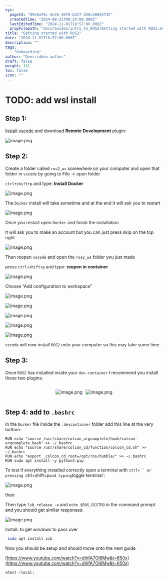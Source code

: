 ```yaml
---
sys:
  pageId: "89e0a78c-4e2b-4070-b327-d28cb0694742"
  createdTime: "2024-08-21T00:24:00.000Z"
  lastEditedTime: "2024-11-01T18:57:00.000Z"
  propFilepath: "docs/Guides/intro_to_ROS2/Getting started with ROS2.md"
title: "Getting started with ROS2"
date: "2024-11-01T18:57:00.000Z"
description: ""
tags:
  - "Onboarding"
author: "Overridden author"
draft: false
weight: 141
toc: false
icon: ""
---
```


# TODO: add wsl install

## Step 1:

[Install vscode](https://code.visualstudio.com/download) and download **Remote Development** plugin:

![image.png](https://prod-files-secure.s3.us-west-2.amazonaws.com/d518164a-d88e-44d1-a4ee-3adb3bd8bce0/efb52993-1881-4a40-b95e-6f020334f022/image.png?X-Amz-Algorithm=AWS4-HMAC-SHA256&X-Amz-Content-Sha256=UNSIGNED-PAYLOAD&X-Amz-Credential=ASIAZI2LB46642C2GJAY%2F20250412%2Fus-west-2%2Fs3%2Faws4_request&X-Amz-Date=20250412T220537Z&X-Amz-Expires=3600&X-Amz-Security-Token=IQoJb3JpZ2luX2VjEGUaCXVzLXdlc3QtMiJIMEYCIQDob%2BliUB46rKy1QgYKf3ORR9MOtYd1yWCOqeN1V3TZAAIhANWBKhAW7oUXjRbAVz5unTBRf3228N71Skz%2B%2F%2FiwdJejKogECN7%2F%2F%2F%2F%2F%2F%2F%2F%2F%2FwEQABoMNjM3NDIzMTgzODA1IgyOnVF53ns3Gn7mvjQq3APzUJuGQu4FUVdxZTVsVINqnmGHPuzV%2BZ9I%2BCxLwj2SMJIaoYxPx1wdAJERI5bk3SqsXTEuZ8jyF4rg%2FO7SMv7iO29qGH8AAeL3%2F5xk4cBl5DE58Zt8BQwRGqv%2B6QemlZABvAGcvelQ2gS7DhNxKFlsetcYVEW90rL2mCpiM7cDrkOP2Hmi%2F2VamCoiBIbW%2F9y7KvHRHxyXW6G%2BJ5ykM6etMBlAG9IIZ3grZYcJtiZEml9Oc3x8wEBs%2FimTnRzcX86O%2F%2By0aOj2YxJ8xwpXz8VtWw5aAYgwKQ%2Bu3EPRmtIhBCtgwk7%2BpO2LX7Tr4qteJZyJIyX4ee1Xp1pZJru3O635WUxpTw8llxZTcyZ08ERB1XrfF9dQAWZZSt08TWYR8Allksp8cHIU53oJCYj0nSsM4RQdka9uo3p3OYOzj4Q1FCUgVnqbMG6CSDzVYmBJdv2OKILJn25rvCKqGso%2FNRQnisKadK%2BV2URCVi7Ew7%2F4X%2BJM2jwvdN%2FAgvFb1H%2B3EZl3bX6hYdAGhxCdknrYgqqqa3CWTNptTGssSqwKw5JunycP%2FZCrT2S4Rw3ZJ0UtWp%2FJ7AamNP5aLg48JZb65GpTZVOKvQfQQGMLDYTia55WkXFgzoA%2BJ0p%2BvhfADzDlsOu%2FBjqkAcKCrTn%2BzAywpfAPaW7LJat6zdqhEdWUMhLQ05s8r63%2Fx3Sfr4NAiN5W0l%2B48oo8Vu1efvDi9btnoUlG4K5nmRSP8QDu%2BFQ%2FUsfaAiQLmebtEPGtWzJhBGrAym3YjHcJSTHIP1xRLAShNYxwxrAmvbsxDYtOv7ExkqBNtxV8X7YYtmLMMciF%2Fu%2F4BXonF9vIjrC13VAT4aVcAih%2BK1vX7tpPriLB&X-Amz-Signature=25501803f219b3c61291e27ab4a35efeba6a9aa3421af9c784cf4594b4382628&X-Amz-SignedHeaders=host&x-id=GetObject)

## Step 2:

Create a folder called `ros2_ws` somewhere on your computer and open that folder in `vscode` by going to File → open folder 

`ctrl+shift+p` and type: **Install Docker**

![image.png](https://prod-files-secure.s3.us-west-2.amazonaws.com/d518164a-d88e-44d1-a4ee-3adb3bd8bce0/2269dc0e-1cd5-47ff-bceb-c04ad9b2eab0/image.png?X-Amz-Algorithm=AWS4-HMAC-SHA256&X-Amz-Content-Sha256=UNSIGNED-PAYLOAD&X-Amz-Credential=ASIAZI2LB46642C2GJAY%2F20250412%2Fus-west-2%2Fs3%2Faws4_request&X-Amz-Date=20250412T220537Z&X-Amz-Expires=3600&X-Amz-Security-Token=IQoJb3JpZ2luX2VjEGUaCXVzLXdlc3QtMiJIMEYCIQDob%2BliUB46rKy1QgYKf3ORR9MOtYd1yWCOqeN1V3TZAAIhANWBKhAW7oUXjRbAVz5unTBRf3228N71Skz%2B%2F%2FiwdJejKogECN7%2F%2F%2F%2F%2F%2F%2F%2F%2F%2FwEQABoMNjM3NDIzMTgzODA1IgyOnVF53ns3Gn7mvjQq3APzUJuGQu4FUVdxZTVsVINqnmGHPuzV%2BZ9I%2BCxLwj2SMJIaoYxPx1wdAJERI5bk3SqsXTEuZ8jyF4rg%2FO7SMv7iO29qGH8AAeL3%2F5xk4cBl5DE58Zt8BQwRGqv%2B6QemlZABvAGcvelQ2gS7DhNxKFlsetcYVEW90rL2mCpiM7cDrkOP2Hmi%2F2VamCoiBIbW%2F9y7KvHRHxyXW6G%2BJ5ykM6etMBlAG9IIZ3grZYcJtiZEml9Oc3x8wEBs%2FimTnRzcX86O%2F%2By0aOj2YxJ8xwpXz8VtWw5aAYgwKQ%2Bu3EPRmtIhBCtgwk7%2BpO2LX7Tr4qteJZyJIyX4ee1Xp1pZJru3O635WUxpTw8llxZTcyZ08ERB1XrfF9dQAWZZSt08TWYR8Allksp8cHIU53oJCYj0nSsM4RQdka9uo3p3OYOzj4Q1FCUgVnqbMG6CSDzVYmBJdv2OKILJn25rvCKqGso%2FNRQnisKadK%2BV2URCVi7Ew7%2F4X%2BJM2jwvdN%2FAgvFb1H%2B3EZl3bX6hYdAGhxCdknrYgqqqa3CWTNptTGssSqwKw5JunycP%2FZCrT2S4Rw3ZJ0UtWp%2FJ7AamNP5aLg48JZb65GpTZVOKvQfQQGMLDYTia55WkXFgzoA%2BJ0p%2BvhfADzDlsOu%2FBjqkAcKCrTn%2BzAywpfAPaW7LJat6zdqhEdWUMhLQ05s8r63%2Fx3Sfr4NAiN5W0l%2B48oo8Vu1efvDi9btnoUlG4K5nmRSP8QDu%2BFQ%2FUsfaAiQLmebtEPGtWzJhBGrAym3YjHcJSTHIP1xRLAShNYxwxrAmvbsxDYtOv7ExkqBNtxV8X7YYtmLMMciF%2Fu%2F4BXonF9vIjrC13VAT4aVcAih%2BK1vX7tpPriLB&X-Amz-Signature=5310b0ca68ec2307dfb3ad5a3c746b2518c32d6f7ab7f6a773a41dabb4cc50e6&X-Amz-SignedHeaders=host&x-id=GetObject)

The `Docker` install will take sometime and at the end it will ask you to restart

![image.png](https://prod-files-secure.s3.us-west-2.amazonaws.com/d518164a-d88e-44d1-a4ee-3adb3bd8bce0/ed233f78-be33-4b1f-b89c-9c346c0e961e/image.png?X-Amz-Algorithm=AWS4-HMAC-SHA256&X-Amz-Content-Sha256=UNSIGNED-PAYLOAD&X-Amz-Credential=ASIAZI2LB46642C2GJAY%2F20250412%2Fus-west-2%2Fs3%2Faws4_request&X-Amz-Date=20250412T220537Z&X-Amz-Expires=3600&X-Amz-Security-Token=IQoJb3JpZ2luX2VjEGUaCXVzLXdlc3QtMiJIMEYCIQDob%2BliUB46rKy1QgYKf3ORR9MOtYd1yWCOqeN1V3TZAAIhANWBKhAW7oUXjRbAVz5unTBRf3228N71Skz%2B%2F%2FiwdJejKogECN7%2F%2F%2F%2F%2F%2F%2F%2F%2F%2FwEQABoMNjM3NDIzMTgzODA1IgyOnVF53ns3Gn7mvjQq3APzUJuGQu4FUVdxZTVsVINqnmGHPuzV%2BZ9I%2BCxLwj2SMJIaoYxPx1wdAJERI5bk3SqsXTEuZ8jyF4rg%2FO7SMv7iO29qGH8AAeL3%2F5xk4cBl5DE58Zt8BQwRGqv%2B6QemlZABvAGcvelQ2gS7DhNxKFlsetcYVEW90rL2mCpiM7cDrkOP2Hmi%2F2VamCoiBIbW%2F9y7KvHRHxyXW6G%2BJ5ykM6etMBlAG9IIZ3grZYcJtiZEml9Oc3x8wEBs%2FimTnRzcX86O%2F%2By0aOj2YxJ8xwpXz8VtWw5aAYgwKQ%2Bu3EPRmtIhBCtgwk7%2BpO2LX7Tr4qteJZyJIyX4ee1Xp1pZJru3O635WUxpTw8llxZTcyZ08ERB1XrfF9dQAWZZSt08TWYR8Allksp8cHIU53oJCYj0nSsM4RQdka9uo3p3OYOzj4Q1FCUgVnqbMG6CSDzVYmBJdv2OKILJn25rvCKqGso%2FNRQnisKadK%2BV2URCVi7Ew7%2F4X%2BJM2jwvdN%2FAgvFb1H%2B3EZl3bX6hYdAGhxCdknrYgqqqa3CWTNptTGssSqwKw5JunycP%2FZCrT2S4Rw3ZJ0UtWp%2FJ7AamNP5aLg48JZb65GpTZVOKvQfQQGMLDYTia55WkXFgzoA%2BJ0p%2BvhfADzDlsOu%2FBjqkAcKCrTn%2BzAywpfAPaW7LJat6zdqhEdWUMhLQ05s8r63%2Fx3Sfr4NAiN5W0l%2B48oo8Vu1efvDi9btnoUlG4K5nmRSP8QDu%2BFQ%2FUsfaAiQLmebtEPGtWzJhBGrAym3YjHcJSTHIP1xRLAShNYxwxrAmvbsxDYtOv7ExkqBNtxV8X7YYtmLMMciF%2Fu%2F4BXonF9vIjrC13VAT4aVcAih%2BK1vX7tpPriLB&X-Amz-Signature=a8e14e9c10bc0e813e8bc279ded2316a51995ce0d1b198ee87216400ba724d74&X-Amz-SignedHeaders=host&x-id=GetObject)

Once you restart open `Docker` and finish the installation

It will ask you to make an account but you can just press skip on the top right

![image.png](https://prod-files-secure.s3.us-west-2.amazonaws.com/d518164a-d88e-44d1-a4ee-3adb3bd8bce0/21010ad9-1659-4fd9-9f59-9932a09b2a3d/image.png?X-Amz-Algorithm=AWS4-HMAC-SHA256&X-Amz-Content-Sha256=UNSIGNED-PAYLOAD&X-Amz-Credential=ASIAZI2LB46642C2GJAY%2F20250412%2Fus-west-2%2Fs3%2Faws4_request&X-Amz-Date=20250412T220537Z&X-Amz-Expires=3600&X-Amz-Security-Token=IQoJb3JpZ2luX2VjEGUaCXVzLXdlc3QtMiJIMEYCIQDob%2BliUB46rKy1QgYKf3ORR9MOtYd1yWCOqeN1V3TZAAIhANWBKhAW7oUXjRbAVz5unTBRf3228N71Skz%2B%2F%2FiwdJejKogECN7%2F%2F%2F%2F%2F%2F%2F%2F%2F%2FwEQABoMNjM3NDIzMTgzODA1IgyOnVF53ns3Gn7mvjQq3APzUJuGQu4FUVdxZTVsVINqnmGHPuzV%2BZ9I%2BCxLwj2SMJIaoYxPx1wdAJERI5bk3SqsXTEuZ8jyF4rg%2FO7SMv7iO29qGH8AAeL3%2F5xk4cBl5DE58Zt8BQwRGqv%2B6QemlZABvAGcvelQ2gS7DhNxKFlsetcYVEW90rL2mCpiM7cDrkOP2Hmi%2F2VamCoiBIbW%2F9y7KvHRHxyXW6G%2BJ5ykM6etMBlAG9IIZ3grZYcJtiZEml9Oc3x8wEBs%2FimTnRzcX86O%2F%2By0aOj2YxJ8xwpXz8VtWw5aAYgwKQ%2Bu3EPRmtIhBCtgwk7%2BpO2LX7Tr4qteJZyJIyX4ee1Xp1pZJru3O635WUxpTw8llxZTcyZ08ERB1XrfF9dQAWZZSt08TWYR8Allksp8cHIU53oJCYj0nSsM4RQdka9uo3p3OYOzj4Q1FCUgVnqbMG6CSDzVYmBJdv2OKILJn25rvCKqGso%2FNRQnisKadK%2BV2URCVi7Ew7%2F4X%2BJM2jwvdN%2FAgvFb1H%2B3EZl3bX6hYdAGhxCdknrYgqqqa3CWTNptTGssSqwKw5JunycP%2FZCrT2S4Rw3ZJ0UtWp%2FJ7AamNP5aLg48JZb65GpTZVOKvQfQQGMLDYTia55WkXFgzoA%2BJ0p%2BvhfADzDlsOu%2FBjqkAcKCrTn%2BzAywpfAPaW7LJat6zdqhEdWUMhLQ05s8r63%2Fx3Sfr4NAiN5W0l%2B48oo8Vu1efvDi9btnoUlG4K5nmRSP8QDu%2BFQ%2FUsfaAiQLmebtEPGtWzJhBGrAym3YjHcJSTHIP1xRLAShNYxwxrAmvbsxDYtOv7ExkqBNtxV8X7YYtmLMMciF%2Fu%2F4BXonF9vIjrC13VAT4aVcAih%2BK1vX7tpPriLB&X-Amz-Signature=55c2877485a0f8785f84afa58e2a7ba59276a484b9e7626f91cc2464b6e33263&X-Amz-SignedHeaders=host&x-id=GetObject)

Then reopen `vscode` and open the `ros2_ws` folder you just made

press `ctrl+shift+p` and type: **reopen in container**

![image.png](https://prod-files-secure.s3.us-west-2.amazonaws.com/d518164a-d88e-44d1-a4ee-3adb3bd8bce0/4e93b8c2-41ad-488c-8095-c74205196118/image.png?X-Amz-Algorithm=AWS4-HMAC-SHA256&X-Amz-Content-Sha256=UNSIGNED-PAYLOAD&X-Amz-Credential=ASIAZI2LB46642C2GJAY%2F20250412%2Fus-west-2%2Fs3%2Faws4_request&X-Amz-Date=20250412T220537Z&X-Amz-Expires=3600&X-Amz-Security-Token=IQoJb3JpZ2luX2VjEGUaCXVzLXdlc3QtMiJIMEYCIQDob%2BliUB46rKy1QgYKf3ORR9MOtYd1yWCOqeN1V3TZAAIhANWBKhAW7oUXjRbAVz5unTBRf3228N71Skz%2B%2F%2FiwdJejKogECN7%2F%2F%2F%2F%2F%2F%2F%2F%2F%2FwEQABoMNjM3NDIzMTgzODA1IgyOnVF53ns3Gn7mvjQq3APzUJuGQu4FUVdxZTVsVINqnmGHPuzV%2BZ9I%2BCxLwj2SMJIaoYxPx1wdAJERI5bk3SqsXTEuZ8jyF4rg%2FO7SMv7iO29qGH8AAeL3%2F5xk4cBl5DE58Zt8BQwRGqv%2B6QemlZABvAGcvelQ2gS7DhNxKFlsetcYVEW90rL2mCpiM7cDrkOP2Hmi%2F2VamCoiBIbW%2F9y7KvHRHxyXW6G%2BJ5ykM6etMBlAG9IIZ3grZYcJtiZEml9Oc3x8wEBs%2FimTnRzcX86O%2F%2By0aOj2YxJ8xwpXz8VtWw5aAYgwKQ%2Bu3EPRmtIhBCtgwk7%2BpO2LX7Tr4qteJZyJIyX4ee1Xp1pZJru3O635WUxpTw8llxZTcyZ08ERB1XrfF9dQAWZZSt08TWYR8Allksp8cHIU53oJCYj0nSsM4RQdka9uo3p3OYOzj4Q1FCUgVnqbMG6CSDzVYmBJdv2OKILJn25rvCKqGso%2FNRQnisKadK%2BV2URCVi7Ew7%2F4X%2BJM2jwvdN%2FAgvFb1H%2B3EZl3bX6hYdAGhxCdknrYgqqqa3CWTNptTGssSqwKw5JunycP%2FZCrT2S4Rw3ZJ0UtWp%2FJ7AamNP5aLg48JZb65GpTZVOKvQfQQGMLDYTia55WkXFgzoA%2BJ0p%2BvhfADzDlsOu%2FBjqkAcKCrTn%2BzAywpfAPaW7LJat6zdqhEdWUMhLQ05s8r63%2Fx3Sfr4NAiN5W0l%2B48oo8Vu1efvDi9btnoUlG4K5nmRSP8QDu%2BFQ%2FUsfaAiQLmebtEPGtWzJhBGrAym3YjHcJSTHIP1xRLAShNYxwxrAmvbsxDYtOv7ExkqBNtxV8X7YYtmLMMciF%2Fu%2F4BXonF9vIjrC13VAT4aVcAih%2BK1vX7tpPriLB&X-Amz-Signature=7ce1c7547b59a8fb0c3c0376f5b050b7c2b89ea9c09d93db2c682b792b319b97&X-Amz-SignedHeaders=host&x-id=GetObject)

Choose “Add configuration to workspace”

![image.png](https://prod-files-secure.s3.us-west-2.amazonaws.com/d518164a-d88e-44d1-a4ee-3adb3bd8bce0/9560b282-5060-4989-ba37-97e7b2c22476/image.png?X-Amz-Algorithm=AWS4-HMAC-SHA256&X-Amz-Content-Sha256=UNSIGNED-PAYLOAD&X-Amz-Credential=ASIAZI2LB46642C2GJAY%2F20250412%2Fus-west-2%2Fs3%2Faws4_request&X-Amz-Date=20250412T220537Z&X-Amz-Expires=3600&X-Amz-Security-Token=IQoJb3JpZ2luX2VjEGUaCXVzLXdlc3QtMiJIMEYCIQDob%2BliUB46rKy1QgYKf3ORR9MOtYd1yWCOqeN1V3TZAAIhANWBKhAW7oUXjRbAVz5unTBRf3228N71Skz%2B%2F%2FiwdJejKogECN7%2F%2F%2F%2F%2F%2F%2F%2F%2F%2FwEQABoMNjM3NDIzMTgzODA1IgyOnVF53ns3Gn7mvjQq3APzUJuGQu4FUVdxZTVsVINqnmGHPuzV%2BZ9I%2BCxLwj2SMJIaoYxPx1wdAJERI5bk3SqsXTEuZ8jyF4rg%2FO7SMv7iO29qGH8AAeL3%2F5xk4cBl5DE58Zt8BQwRGqv%2B6QemlZABvAGcvelQ2gS7DhNxKFlsetcYVEW90rL2mCpiM7cDrkOP2Hmi%2F2VamCoiBIbW%2F9y7KvHRHxyXW6G%2BJ5ykM6etMBlAG9IIZ3grZYcJtiZEml9Oc3x8wEBs%2FimTnRzcX86O%2F%2By0aOj2YxJ8xwpXz8VtWw5aAYgwKQ%2Bu3EPRmtIhBCtgwk7%2BpO2LX7Tr4qteJZyJIyX4ee1Xp1pZJru3O635WUxpTw8llxZTcyZ08ERB1XrfF9dQAWZZSt08TWYR8Allksp8cHIU53oJCYj0nSsM4RQdka9uo3p3OYOzj4Q1FCUgVnqbMG6CSDzVYmBJdv2OKILJn25rvCKqGso%2FNRQnisKadK%2BV2URCVi7Ew7%2F4X%2BJM2jwvdN%2FAgvFb1H%2B3EZl3bX6hYdAGhxCdknrYgqqqa3CWTNptTGssSqwKw5JunycP%2FZCrT2S4Rw3ZJ0UtWp%2FJ7AamNP5aLg48JZb65GpTZVOKvQfQQGMLDYTia55WkXFgzoA%2BJ0p%2BvhfADzDlsOu%2FBjqkAcKCrTn%2BzAywpfAPaW7LJat6zdqhEdWUMhLQ05s8r63%2Fx3Sfr4NAiN5W0l%2B48oo8Vu1efvDi9btnoUlG4K5nmRSP8QDu%2BFQ%2FUsfaAiQLmebtEPGtWzJhBGrAym3YjHcJSTHIP1xRLAShNYxwxrAmvbsxDYtOv7ExkqBNtxV8X7YYtmLMMciF%2Fu%2F4BXonF9vIjrC13VAT4aVcAih%2BK1vX7tpPriLB&X-Amz-Signature=af1a6cf014104d632ae415ef6e8f60fc93606d0f4cd75149b44aa615f2251f14&X-Amz-SignedHeaders=host&x-id=GetObject)

![image.png](https://prod-files-secure.s3.us-west-2.amazonaws.com/d518164a-d88e-44d1-a4ee-3adb3bd8bce0/2ee63f81-886b-48e8-a553-dc6e5eac99e4/image.png?X-Amz-Algorithm=AWS4-HMAC-SHA256&X-Amz-Content-Sha256=UNSIGNED-PAYLOAD&X-Amz-Credential=ASIAZI2LB46642C2GJAY%2F20250412%2Fus-west-2%2Fs3%2Faws4_request&X-Amz-Date=20250412T220537Z&X-Amz-Expires=3600&X-Amz-Security-Token=IQoJb3JpZ2luX2VjEGUaCXVzLXdlc3QtMiJIMEYCIQDob%2BliUB46rKy1QgYKf3ORR9MOtYd1yWCOqeN1V3TZAAIhANWBKhAW7oUXjRbAVz5unTBRf3228N71Skz%2B%2F%2FiwdJejKogECN7%2F%2F%2F%2F%2F%2F%2F%2F%2F%2FwEQABoMNjM3NDIzMTgzODA1IgyOnVF53ns3Gn7mvjQq3APzUJuGQu4FUVdxZTVsVINqnmGHPuzV%2BZ9I%2BCxLwj2SMJIaoYxPx1wdAJERI5bk3SqsXTEuZ8jyF4rg%2FO7SMv7iO29qGH8AAeL3%2F5xk4cBl5DE58Zt8BQwRGqv%2B6QemlZABvAGcvelQ2gS7DhNxKFlsetcYVEW90rL2mCpiM7cDrkOP2Hmi%2F2VamCoiBIbW%2F9y7KvHRHxyXW6G%2BJ5ykM6etMBlAG9IIZ3grZYcJtiZEml9Oc3x8wEBs%2FimTnRzcX86O%2F%2By0aOj2YxJ8xwpXz8VtWw5aAYgwKQ%2Bu3EPRmtIhBCtgwk7%2BpO2LX7Tr4qteJZyJIyX4ee1Xp1pZJru3O635WUxpTw8llxZTcyZ08ERB1XrfF9dQAWZZSt08TWYR8Allksp8cHIU53oJCYj0nSsM4RQdka9uo3p3OYOzj4Q1FCUgVnqbMG6CSDzVYmBJdv2OKILJn25rvCKqGso%2FNRQnisKadK%2BV2URCVi7Ew7%2F4X%2BJM2jwvdN%2FAgvFb1H%2B3EZl3bX6hYdAGhxCdknrYgqqqa3CWTNptTGssSqwKw5JunycP%2FZCrT2S4Rw3ZJ0UtWp%2FJ7AamNP5aLg48JZb65GpTZVOKvQfQQGMLDYTia55WkXFgzoA%2BJ0p%2BvhfADzDlsOu%2FBjqkAcKCrTn%2BzAywpfAPaW7LJat6zdqhEdWUMhLQ05s8r63%2Fx3Sfr4NAiN5W0l%2B48oo8Vu1efvDi9btnoUlG4K5nmRSP8QDu%2BFQ%2FUsfaAiQLmebtEPGtWzJhBGrAym3YjHcJSTHIP1xRLAShNYxwxrAmvbsxDYtOv7ExkqBNtxV8X7YYtmLMMciF%2Fu%2F4BXonF9vIjrC13VAT4aVcAih%2BK1vX7tpPriLB&X-Amz-Signature=ec8c1ad129aeeefccc780141a86502acc8b39859feae12521753bcd7e3a46f11&X-Amz-SignedHeaders=host&x-id=GetObject)

![image.png](https://prod-files-secure.s3.us-west-2.amazonaws.com/d518164a-d88e-44d1-a4ee-3adb3bd8bce0/ae1580b2-b048-407e-aed9-b584224a7a04/image.png?X-Amz-Algorithm=AWS4-HMAC-SHA256&X-Amz-Content-Sha256=UNSIGNED-PAYLOAD&X-Amz-Credential=ASIAZI2LB46642C2GJAY%2F20250412%2Fus-west-2%2Fs3%2Faws4_request&X-Amz-Date=20250412T220537Z&X-Amz-Expires=3600&X-Amz-Security-Token=IQoJb3JpZ2luX2VjEGUaCXVzLXdlc3QtMiJIMEYCIQDob%2BliUB46rKy1QgYKf3ORR9MOtYd1yWCOqeN1V3TZAAIhANWBKhAW7oUXjRbAVz5unTBRf3228N71Skz%2B%2F%2FiwdJejKogECN7%2F%2F%2F%2F%2F%2F%2F%2F%2F%2FwEQABoMNjM3NDIzMTgzODA1IgyOnVF53ns3Gn7mvjQq3APzUJuGQu4FUVdxZTVsVINqnmGHPuzV%2BZ9I%2BCxLwj2SMJIaoYxPx1wdAJERI5bk3SqsXTEuZ8jyF4rg%2FO7SMv7iO29qGH8AAeL3%2F5xk4cBl5DE58Zt8BQwRGqv%2B6QemlZABvAGcvelQ2gS7DhNxKFlsetcYVEW90rL2mCpiM7cDrkOP2Hmi%2F2VamCoiBIbW%2F9y7KvHRHxyXW6G%2BJ5ykM6etMBlAG9IIZ3grZYcJtiZEml9Oc3x8wEBs%2FimTnRzcX86O%2F%2By0aOj2YxJ8xwpXz8VtWw5aAYgwKQ%2Bu3EPRmtIhBCtgwk7%2BpO2LX7Tr4qteJZyJIyX4ee1Xp1pZJru3O635WUxpTw8llxZTcyZ08ERB1XrfF9dQAWZZSt08TWYR8Allksp8cHIU53oJCYj0nSsM4RQdka9uo3p3OYOzj4Q1FCUgVnqbMG6CSDzVYmBJdv2OKILJn25rvCKqGso%2FNRQnisKadK%2BV2URCVi7Ew7%2F4X%2BJM2jwvdN%2FAgvFb1H%2B3EZl3bX6hYdAGhxCdknrYgqqqa3CWTNptTGssSqwKw5JunycP%2FZCrT2S4Rw3ZJ0UtWp%2FJ7AamNP5aLg48JZb65GpTZVOKvQfQQGMLDYTia55WkXFgzoA%2BJ0p%2BvhfADzDlsOu%2FBjqkAcKCrTn%2BzAywpfAPaW7LJat6zdqhEdWUMhLQ05s8r63%2Fx3Sfr4NAiN5W0l%2B48oo8Vu1efvDi9btnoUlG4K5nmRSP8QDu%2BFQ%2FUsfaAiQLmebtEPGtWzJhBGrAym3YjHcJSTHIP1xRLAShNYxwxrAmvbsxDYtOv7ExkqBNtxV8X7YYtmLMMciF%2Fu%2F4BXonF9vIjrC13VAT4aVcAih%2BK1vX7tpPriLB&X-Amz-Signature=9361306779ecb88e1b6c79f1dd29fa2287fc759fd21c566d4c678fcaba42f86c&X-Amz-SignedHeaders=host&x-id=GetObject)

![image.png](https://prod-files-secure.s3.us-west-2.amazonaws.com/d518164a-d88e-44d1-a4ee-3adb3bd8bce0/53255b28-f75e-430f-b9e3-c0ac8577e42b/image.png?X-Amz-Algorithm=AWS4-HMAC-SHA256&X-Amz-Content-Sha256=UNSIGNED-PAYLOAD&X-Amz-Credential=ASIAZI2LB46642C2GJAY%2F20250412%2Fus-west-2%2Fs3%2Faws4_request&X-Amz-Date=20250412T220537Z&X-Amz-Expires=3600&X-Amz-Security-Token=IQoJb3JpZ2luX2VjEGUaCXVzLXdlc3QtMiJIMEYCIQDob%2BliUB46rKy1QgYKf3ORR9MOtYd1yWCOqeN1V3TZAAIhANWBKhAW7oUXjRbAVz5unTBRf3228N71Skz%2B%2F%2FiwdJejKogECN7%2F%2F%2F%2F%2F%2F%2F%2F%2F%2FwEQABoMNjM3NDIzMTgzODA1IgyOnVF53ns3Gn7mvjQq3APzUJuGQu4FUVdxZTVsVINqnmGHPuzV%2BZ9I%2BCxLwj2SMJIaoYxPx1wdAJERI5bk3SqsXTEuZ8jyF4rg%2FO7SMv7iO29qGH8AAeL3%2F5xk4cBl5DE58Zt8BQwRGqv%2B6QemlZABvAGcvelQ2gS7DhNxKFlsetcYVEW90rL2mCpiM7cDrkOP2Hmi%2F2VamCoiBIbW%2F9y7KvHRHxyXW6G%2BJ5ykM6etMBlAG9IIZ3grZYcJtiZEml9Oc3x8wEBs%2FimTnRzcX86O%2F%2By0aOj2YxJ8xwpXz8VtWw5aAYgwKQ%2Bu3EPRmtIhBCtgwk7%2BpO2LX7Tr4qteJZyJIyX4ee1Xp1pZJru3O635WUxpTw8llxZTcyZ08ERB1XrfF9dQAWZZSt08TWYR8Allksp8cHIU53oJCYj0nSsM4RQdka9uo3p3OYOzj4Q1FCUgVnqbMG6CSDzVYmBJdv2OKILJn25rvCKqGso%2FNRQnisKadK%2BV2URCVi7Ew7%2F4X%2BJM2jwvdN%2FAgvFb1H%2B3EZl3bX6hYdAGhxCdknrYgqqqa3CWTNptTGssSqwKw5JunycP%2FZCrT2S4Rw3ZJ0UtWp%2FJ7AamNP5aLg48JZb65GpTZVOKvQfQQGMLDYTia55WkXFgzoA%2BJ0p%2BvhfADzDlsOu%2FBjqkAcKCrTn%2BzAywpfAPaW7LJat6zdqhEdWUMhLQ05s8r63%2Fx3Sfr4NAiN5W0l%2B48oo8Vu1efvDi9btnoUlG4K5nmRSP8QDu%2BFQ%2FUsfaAiQLmebtEPGtWzJhBGrAym3YjHcJSTHIP1xRLAShNYxwxrAmvbsxDYtOv7ExkqBNtxV8X7YYtmLMMciF%2Fu%2F4BXonF9vIjrC13VAT4aVcAih%2BK1vX7tpPriLB&X-Amz-Signature=61d70f23a3785d9961a906262e8bea8e1ecc7eae75fa29ee4d93a734e21b6695&X-Amz-SignedHeaders=host&x-id=GetObject)

![image.png](https://prod-files-secure.s3.us-west-2.amazonaws.com/d518164a-d88e-44d1-a4ee-3adb3bd8bce0/7c562767-5af9-4ffb-97d1-327bcdf4ee00/image.png?X-Amz-Algorithm=AWS4-HMAC-SHA256&X-Amz-Content-Sha256=UNSIGNED-PAYLOAD&X-Amz-Credential=ASIAZI2LB46642C2GJAY%2F20250412%2Fus-west-2%2Fs3%2Faws4_request&X-Amz-Date=20250412T220537Z&X-Amz-Expires=3600&X-Amz-Security-Token=IQoJb3JpZ2luX2VjEGUaCXVzLXdlc3QtMiJIMEYCIQDob%2BliUB46rKy1QgYKf3ORR9MOtYd1yWCOqeN1V3TZAAIhANWBKhAW7oUXjRbAVz5unTBRf3228N71Skz%2B%2F%2FiwdJejKogECN7%2F%2F%2F%2F%2F%2F%2F%2F%2F%2FwEQABoMNjM3NDIzMTgzODA1IgyOnVF53ns3Gn7mvjQq3APzUJuGQu4FUVdxZTVsVINqnmGHPuzV%2BZ9I%2BCxLwj2SMJIaoYxPx1wdAJERI5bk3SqsXTEuZ8jyF4rg%2FO7SMv7iO29qGH8AAeL3%2F5xk4cBl5DE58Zt8BQwRGqv%2B6QemlZABvAGcvelQ2gS7DhNxKFlsetcYVEW90rL2mCpiM7cDrkOP2Hmi%2F2VamCoiBIbW%2F9y7KvHRHxyXW6G%2BJ5ykM6etMBlAG9IIZ3grZYcJtiZEml9Oc3x8wEBs%2FimTnRzcX86O%2F%2By0aOj2YxJ8xwpXz8VtWw5aAYgwKQ%2Bu3EPRmtIhBCtgwk7%2BpO2LX7Tr4qteJZyJIyX4ee1Xp1pZJru3O635WUxpTw8llxZTcyZ08ERB1XrfF9dQAWZZSt08TWYR8Allksp8cHIU53oJCYj0nSsM4RQdka9uo3p3OYOzj4Q1FCUgVnqbMG6CSDzVYmBJdv2OKILJn25rvCKqGso%2FNRQnisKadK%2BV2URCVi7Ew7%2F4X%2BJM2jwvdN%2FAgvFb1H%2B3EZl3bX6hYdAGhxCdknrYgqqqa3CWTNptTGssSqwKw5JunycP%2FZCrT2S4Rw3ZJ0UtWp%2FJ7AamNP5aLg48JZb65GpTZVOKvQfQQGMLDYTia55WkXFgzoA%2BJ0p%2BvhfADzDlsOu%2FBjqkAcKCrTn%2BzAywpfAPaW7LJat6zdqhEdWUMhLQ05s8r63%2Fx3Sfr4NAiN5W0l%2B48oo8Vu1efvDi9btnoUlG4K5nmRSP8QDu%2BFQ%2FUsfaAiQLmebtEPGtWzJhBGrAym3YjHcJSTHIP1xRLAShNYxwxrAmvbsxDYtOv7ExkqBNtxV8X7YYtmLMMciF%2Fu%2F4BXonF9vIjrC13VAT4aVcAih%2BK1vX7tpPriLB&X-Amz-Signature=7b4552131d0a3d055fc4edda0f638cb2ac39a718b66c7cc39193af475d5ffcc5&X-Amz-SignedHeaders=host&x-id=GetObject)

`vscode` will now install `ROS2` onto your computer so this may take some time.

## Step 3:

Once `ROS2` has installed inside your `dev-container` I recommend you install these two plugins:

<div style="display: flex;flex-direction: row; column-gap:10px; max-width: 630px;justify-content: center;">
<div>

![image.png](https://prod-files-secure.s3.us-west-2.amazonaws.com/d518164a-d88e-44d1-a4ee-3adb3bd8bce0/3fc3d550-5a54-4ba1-ba6b-faa01cdb7369/image.png?X-Amz-Algorithm=AWS4-HMAC-SHA256&X-Amz-Content-Sha256=UNSIGNED-PAYLOAD&X-Amz-Credential=ASIAZI2LB466U67ORCX6%2F20250412%2Fus-west-2%2Fs3%2Faws4_request&X-Amz-Date=20250412T220545Z&X-Amz-Expires=3600&X-Amz-Security-Token=IQoJb3JpZ2luX2VjEGYaCXVzLXdlc3QtMiJIMEYCIQDi%2B1OiYDOrcLm90vMC6v8vAD6CYJ1sTvLdS1yZQlcGmgIhANTg9B7gUKzbZ2IJ1rc4ejdrnzfXzKRCxJ%2FcaUlMj%2BxkKogECN7%2F%2F%2F%2F%2F%2F%2F%2F%2F%2FwEQABoMNjM3NDIzMTgzODA1IgwxPV8clpESJQ46r08q3AP2ZJungPAQhHVQhKJZOZ0JDR5UslAR3GoU0i915hAJ69u0SCAjWWOcsHEtm3ggcKLFZuvlMUtupGIBj0mRz%2B0jI%2BP33P%2FVQ%2FEJPYJOIcmDlhQXRmJmJtPl0UvAS4Ue3Xj7WUN9txJVaZz4avTnbzeSuN8uKnrp1Pk6FzvDi1td%2FZIxac2X0RNTCzogfUNd8tVrEUnEEcwkNg4ehtvJZNDghQSzNVtZx2uA7jp0jV%2FrRDSPmtJpWFd8lOuHPO4dHdqqpkWDVKHWccBGrdVHo0AwMmAbblhJSDnULYt3TrBSdODPCFJ8%2FhhFHbwgw%2FvxFMwL%2FwMsr%2FXueFLdr9UIZpSBaBIMrL82E5NLaW5y4t0zmT8YXK7BQ%2FV%2BsfPx0RHy6%2FgiOCMvp5IRjyinyRITO4D1%2FbT%2BaVBZHjpO4FYTQFtxhRg0YiCaz8jCLlKUNXm9n2kIsTVHhczs1N3By8CbOcP%2B6oCV6LYRphksklJE6sA4jWr6P8Fxv2Ms8rbzvvrpKOQ9eoKaAHjN8Qq19c%2BZOIBXQGsAum2j1R2Htt2yK11LMlC9j%2FW9B29G0Vv2RIDiKaAid%2BtRoC6fcfS0j2MKgnbC5ztvPPeHKKuvGBucipzwPbsNHxjzk0nPLR%2BFdjCcseu%2FBjqkAZ%2FZM9%2B0dHvVm12gBkdS5RA%2Btultm6Kj1FyIXazSmDu8SVbaNF5upi6zL0tYkQqZ3diHjUsVAIBTzvYPFm9aXye7LV2d0a0%2FInJ6%2B6Um6Ts5tqFPi6xaZ7zcBz2nuMeTBpYyb7vgEBl016ggyB3GYHL1EWQyIvBlU88dXJhaDz06mKgn%2Ba%2F9L1IqppbnBlb%2BLEVodw8zqcIABHzOeMMrcjOkCf%2Be&X-Amz-Signature=51beb62110d046be8ab66e92fbc8d7b01458e97f98f6631980b150c5072de7b6&X-Amz-SignedHeaders=host&x-id=GetObject)

</div>
<div>

![image.png](https://prod-files-secure.s3.us-west-2.amazonaws.com/d518164a-d88e-44d1-a4ee-3adb3bd8bce0/d994cc66-13c2-4093-a5a3-f84cf4601a82/image.png?X-Amz-Algorithm=AWS4-HMAC-SHA256&X-Amz-Content-Sha256=UNSIGNED-PAYLOAD&X-Amz-Credential=ASIAZI2LB466YXC5VYNM%2F20250412%2Fus-west-2%2Fs3%2Faws4_request&X-Amz-Date=20250412T220546Z&X-Amz-Expires=3600&X-Amz-Security-Token=IQoJb3JpZ2luX2VjEGUaCXVzLXdlc3QtMiJHMEUCIG4o5IlyyofSLgHqqppE7KUvfj92oEYKF11LcTvUmI08AiEA%2FB%2BPL4qD4ofQvBT%2Bv8G8iFDQPuV1tn31jm1GIfiWo98qiAQI3v%2F%2F%2F%2F%2F%2F%2F%2F%2F%2FARAAGgw2Mzc0MjMxODM4MDUiDE9PKZ9eElWieBz4xircA%2F0iLsBbvEwS1px0WKLcsC8XTKbZiYpCpDhGYqD1tJ1BP%2BNzH9TfBnreSkKfjHrMuIScqAU9TUHCjdjylyxa8z0KfppK3bFe%2FUf1cQ1%2BlC0MasWxs%2BM9ze56bK%2F%2FWXnwUZWJjqbVGsC57MxOfe9jvV%2BJ0rM%2BMzjd3%2FbqB%2BjNN%2F%2FUfHnE2s8R7uGiyqIJBfsLiaNCJRfR0WIVPPiFdRuPhQGRFoRBBIh%2BJXdcDXTys%2BzKPWpjqfCwCwKGM7xpENvbvEh6GfQxvqiN3dlmpSrKQumDd%2F%2BpyrNtz3hoMfUceKz5WsoTviz3pr9l2%2BBKufZwFARO6Xh5xamriTonOEY3Zc5%2FGdmNT2gzoG1AQzJ0aEA4KYvkizLyHdLrYPybC8dMOAKBtQP8Fb0e%2BdDWgG2ik40vKm15o%2BxsPH8h0ChKaQv%2BotUCFcoZZdYAUgVcqEvdasSEvKI7c%2Bu0mgzydTl%2FrH10gD%2FOhLQ1RPxbq8Owyc6i89c5WJ9z%2FJoMw4qX4vprNxhyn7BamV9TfGFOw2I0zCY0URde9f46lsDmitD6mC15Cm0GkdZbaoiI3j2CulGXNVw1lcuZo948jSJF2%2FY8q72q8itr0hbqnmCWnwOEgD2AfTmvSeISThi74rAyMOuw678GOqUB0LV3ll2OKMnAsnsiEtkVAnOogIuX1Esf8ovTNJxWfVYZm3HKHd27vi4U3zs5lP8%2F%2FNVRJe1GzJ2RI5d2NrVCX%2F7Pj%2BTKgtQh01WANbhjHhvPDsGudj79NifncY%2BeGwtk8uVESdasTGgA30ea4guBLMgS6GVsrkNAoP02aFKoE%2BnTeAIdgvE40Sh1%2FmGRrf1jY8fmEAENNn9%2Fk14y3m%2BSAlqRoptO&X-Amz-Signature=5241c12a0b66daee80447525040899399dca4e07bffa2dedf4cbe7391ed75e66&X-Amz-SignedHeaders=host&x-id=GetObject)

</div>
</div>

## Step 4: add to `.bashrc`

In the `Docker` file inside the `.devcontainer` folder add this line at the very bottom: 

```docker
RUN echo "source /usr/share/colcon_argcomplete/hook/colcon-argcomplete.bash" >> ~/.bashrc
RUN echo "source /usr/share/colcon_cd/function/colcon_cd.sh" >> ~/.bashrc
RUN echo "export _colcon_cd_root=/opt/ros/humble/" >> ~/.bashrc
RUN sudo apt install -y python3-pip 
```

To test if everything installed correctly open a terminal with `ctrl+`` or pressing `ctrl+shift+p` and typing `toggle terminal`:

![image.png](https://prod-files-secure.s3.us-west-2.amazonaws.com/d518164a-d88e-44d1-a4ee-3adb3bd8bce0/6a4943d8-b04e-4c02-9a58-775f3384d1a5/image.png?X-Amz-Algorithm=AWS4-HMAC-SHA256&X-Amz-Content-Sha256=UNSIGNED-PAYLOAD&X-Amz-Credential=ASIAZI2LB46642C2GJAY%2F20250412%2Fus-west-2%2Fs3%2Faws4_request&X-Amz-Date=20250412T220537Z&X-Amz-Expires=3600&X-Amz-Security-Token=IQoJb3JpZ2luX2VjEGUaCXVzLXdlc3QtMiJIMEYCIQDob%2BliUB46rKy1QgYKf3ORR9MOtYd1yWCOqeN1V3TZAAIhANWBKhAW7oUXjRbAVz5unTBRf3228N71Skz%2B%2F%2FiwdJejKogECN7%2F%2F%2F%2F%2F%2F%2F%2F%2F%2FwEQABoMNjM3NDIzMTgzODA1IgyOnVF53ns3Gn7mvjQq3APzUJuGQu4FUVdxZTVsVINqnmGHPuzV%2BZ9I%2BCxLwj2SMJIaoYxPx1wdAJERI5bk3SqsXTEuZ8jyF4rg%2FO7SMv7iO29qGH8AAeL3%2F5xk4cBl5DE58Zt8BQwRGqv%2B6QemlZABvAGcvelQ2gS7DhNxKFlsetcYVEW90rL2mCpiM7cDrkOP2Hmi%2F2VamCoiBIbW%2F9y7KvHRHxyXW6G%2BJ5ykM6etMBlAG9IIZ3grZYcJtiZEml9Oc3x8wEBs%2FimTnRzcX86O%2F%2By0aOj2YxJ8xwpXz8VtWw5aAYgwKQ%2Bu3EPRmtIhBCtgwk7%2BpO2LX7Tr4qteJZyJIyX4ee1Xp1pZJru3O635WUxpTw8llxZTcyZ08ERB1XrfF9dQAWZZSt08TWYR8Allksp8cHIU53oJCYj0nSsM4RQdka9uo3p3OYOzj4Q1FCUgVnqbMG6CSDzVYmBJdv2OKILJn25rvCKqGso%2FNRQnisKadK%2BV2URCVi7Ew7%2F4X%2BJM2jwvdN%2FAgvFb1H%2B3EZl3bX6hYdAGhxCdknrYgqqqa3CWTNptTGssSqwKw5JunycP%2FZCrT2S4Rw3ZJ0UtWp%2FJ7AamNP5aLg48JZb65GpTZVOKvQfQQGMLDYTia55WkXFgzoA%2BJ0p%2BvhfADzDlsOu%2FBjqkAcKCrTn%2BzAywpfAPaW7LJat6zdqhEdWUMhLQ05s8r63%2Fx3Sfr4NAiN5W0l%2B48oo8Vu1efvDi9btnoUlG4K5nmRSP8QDu%2BFQ%2FUsfaAiQLmebtEPGtWzJhBGrAym3YjHcJSTHIP1xRLAShNYxwxrAmvbsxDYtOv7ExkqBNtxV8X7YYtmLMMciF%2Fu%2F4BXonF9vIjrC13VAT4aVcAih%2BK1vX7tpPriLB&X-Amz-Signature=befeb396fd2a7fb19a19014c1fd083936da7aec253ca73c3ff4131c973b6088a&X-Amz-SignedHeaders=host&x-id=GetObject)

then 

Then type `lsb_release -a` and `echo $ROS_DISTRO` in the command prompt and you should get similar responses:

![image.png](https://prod-files-secure.s3.us-west-2.amazonaws.com/d518164a-d88e-44d1-a4ee-3adb3bd8bce0/3e635dec-a805-4e85-8b9e-d000e5b71a4e/image.png?X-Amz-Algorithm=AWS4-HMAC-SHA256&X-Amz-Content-Sha256=UNSIGNED-PAYLOAD&X-Amz-Credential=ASIAZI2LB46642C2GJAY%2F20250412%2Fus-west-2%2Fs3%2Faws4_request&X-Amz-Date=20250412T220538Z&X-Amz-Expires=3600&X-Amz-Security-Token=IQoJb3JpZ2luX2VjEGUaCXVzLXdlc3QtMiJIMEYCIQDob%2BliUB46rKy1QgYKf3ORR9MOtYd1yWCOqeN1V3TZAAIhANWBKhAW7oUXjRbAVz5unTBRf3228N71Skz%2B%2F%2FiwdJejKogECN7%2F%2F%2F%2F%2F%2F%2F%2F%2F%2FwEQABoMNjM3NDIzMTgzODA1IgyOnVF53ns3Gn7mvjQq3APzUJuGQu4FUVdxZTVsVINqnmGHPuzV%2BZ9I%2BCxLwj2SMJIaoYxPx1wdAJERI5bk3SqsXTEuZ8jyF4rg%2FO7SMv7iO29qGH8AAeL3%2F5xk4cBl5DE58Zt8BQwRGqv%2B6QemlZABvAGcvelQ2gS7DhNxKFlsetcYVEW90rL2mCpiM7cDrkOP2Hmi%2F2VamCoiBIbW%2F9y7KvHRHxyXW6G%2BJ5ykM6etMBlAG9IIZ3grZYcJtiZEml9Oc3x8wEBs%2FimTnRzcX86O%2F%2By0aOj2YxJ8xwpXz8VtWw5aAYgwKQ%2Bu3EPRmtIhBCtgwk7%2BpO2LX7Tr4qteJZyJIyX4ee1Xp1pZJru3O635WUxpTw8llxZTcyZ08ERB1XrfF9dQAWZZSt08TWYR8Allksp8cHIU53oJCYj0nSsM4RQdka9uo3p3OYOzj4Q1FCUgVnqbMG6CSDzVYmBJdv2OKILJn25rvCKqGso%2FNRQnisKadK%2BV2URCVi7Ew7%2F4X%2BJM2jwvdN%2FAgvFb1H%2B3EZl3bX6hYdAGhxCdknrYgqqqa3CWTNptTGssSqwKw5JunycP%2FZCrT2S4Rw3ZJ0UtWp%2FJ7AamNP5aLg48JZb65GpTZVOKvQfQQGMLDYTia55WkXFgzoA%2BJ0p%2BvhfADzDlsOu%2FBjqkAcKCrTn%2BzAywpfAPaW7LJat6zdqhEdWUMhLQ05s8r63%2Fx3Sfr4NAiN5W0l%2B48oo8Vu1efvDi9btnoUlG4K5nmRSP8QDu%2BFQ%2FUsfaAiQLmebtEPGtWzJhBGrAym3YjHcJSTHIP1xRLAShNYxwxrAmvbsxDYtOv7ExkqBNtxV8X7YYtmLMMciF%2Fu%2F4BXonF9vIjrC13VAT4aVcAih%2BK1vX7tpPriLB&X-Amz-Signature=e33b5bdc5ec9c0cb40e9e655d8c9a9778163310957346dd1b0354808980cf324&X-Amz-SignedHeaders=host&x-id=GetObject)

Install:  to get windows to pass over

```bash
 sudo apt install xcb
```

Now you should be setup and should move onto the next guide 

[https://www.youtube.com/watch?v=dihfA7Ol6Mw&t=650s](https://www.youtube.com/watch?v=dihfA7Ol6Mw&t=650s)

```python
xhost +local:
```
